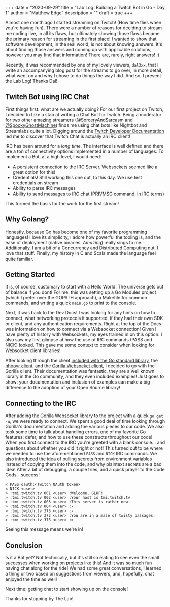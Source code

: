 +++
date = "2020-09-29"
title = "Lab Log: Building a Twitch Bot in Go - Day 1"
author = "Matthew Edge"
description = ""
draft = true
+++

Almost one month ago I started streaming on Twitch! (How time flies when you're having
fun). There were a number of reasons for deciding to stream me coding live, in all its
flaws, but ultimately showing those flaws became the primary reason for streaming in the
first place! I wanted to show that software development, in the real world, is not about
knowing answers. It's about finding those answers and coming up with applicable solutions,
however you may find that information! There are, rarely, right answers! :)

Recently, it was recommended by one of my lovely viewers, `dal3xx`, that I write
an accompanying blog post for the streams to go over, in more detail, what went on and
why I chose to do things the way I did. And so, I present the Lab Log! Thanks Dal!

## Twitch Bot using IRC Chat

First things first: what are we actually doing? For our first project on Twitch, I
decided to take a stab at writing a Chat Bot for Twitch. Being a moderator for two
other amazing streamers ([@SorceryAndSarcasm](https://twitch.tv/sorceryandsarcasm)
and [@SpookyGhostMachine](https://twitch.tv/spookyghostmachine)) finds me using chat
bots like Nightbot and Streamlabs quite a lot. Digging around the [Twitch Developer Documentation](https://dev.twitch.tv/docs/irc/guide)
led me to discover that Twitch Chat is actually an IRC client!

IRC has been around for a _long time_. The interface is well defined and there are a
ton of connectivity options implemented in a number of languages. To implement a Bot,
at a high level, I would need:

* A persistent connection to the IRC Server. Websockets seemed like a great option for this!
* Credentials! Still working this one out, to this day. We use test credentials on stream
* Ability to parse IRC messages
* Ability to send messages to IRC chat (PRIVMSG command, in IRC terms)

This formed the basis for the work for the first stream!

## Why Golang?

Honestly, because Go has become one of my favorite programming languages! I love its
simplicity, I adore how powerful the tooling is, and the ease of deployment (native
binaries. _Amazing_) really sings to me. Additionally, I am a bit of a Concurrency and
Distributed Computing nut. I love that stuff. Finally, my history in C and Scala made the
language feel quite familiar.

## Getting Started

It is, of course, customary to start with a Hello World! The universe gets out of balance
if you dont! For me: this was setting up a Go Modules project (which I prefer over the
GOPATH approach), a Makefile for common commands, and writing a quick `main.go` to print
to the console.

Next, it was back to the Dev Docs! I was looking for any hints on how to
connect, what networking protocols it supported, if they had their own SDK or client,
and any authentication requirements. Right at the top of the Docs was information on
how to connect via a Websocket connection! Given I have plenty of history with Websockets,
my eyes trained in on this option. I also saw my first glimpse at how the use of IRC
commands (PASS and NICK) looked. This gave me some context to consider when looking for
Websocket client libraries!

After looking through the client [included with the Go standard library](https://godoc.org/golang.org/x/net/websocket),
the [nhooyr client](https://godoc.org/nhooyr.io/websocket), and the [Gorilla Websocket client](https://godoc.org/github.com/gorilla/websocket),
I decided to go with the Gorilla client. Their documentation was fantastic, they are a
well known library in the Go community, and they even included examples! Just goes to show:
your documentation and inclusion of examples can make a big difference to the adoption of
your Open Source library!

## Connecting to the IRC

After adding the Gorilla Websocket library to the project with a quick `go get -u`, we were
ready to connect. We spent a good deal of time looking through Gorilla's documentation
and adding the various pieces to our code. We also took some time to talk about handling
errors, one of my favorite Go features: defer, and how to use these constructs throughout
our code! When you first connect to the IRC you're greeted with a blank console... and
questions about whether you did it right or not! This turned out to be where we needed
to use the aforementioned `PASS` and `NICK` IRC commands. We also introduced the idea
of pulling secrets from environment variables instead of copying them into the code,
and why plaintext secrets are a bad idea! After a bit of debugging, a couple tries,
and a quick prayer to the Code Gods - success!

```
< PASS oauth:<Twitch OAuth token>
< NICK <user>
> :tmi.twitch.tv 001 <user> :Welcome, GLHF!
> :tmi.twitch.tv 002 <user> :Your host is tmi.twitch.tv
> :tmi.twitch.tv 003 <user> :This server is rather new
> :tmi.twitch.tv 004 <user> :-
> :tmi.twitch.tv 375 <user> :-
> :tmi.twitch.tv 372 <user> :You are in a maze of twisty passages.
> :tmi.twitch.tv 376 <user> :>
```

Seeing this message means we're in!

## Conclusion

Is it a Bot yet? Not technically, but it's still so elating to see even the small successes
when working on projects like this! And it was so much fun having chat along for the ride!
We had some great conversations, I learned a thing or two based on suggestions from viewers,
and, hopefully, chat enjoyed the time as well!

Next time: getting chat to start showing up on the console!

Thanks for stopping by The Lab!

